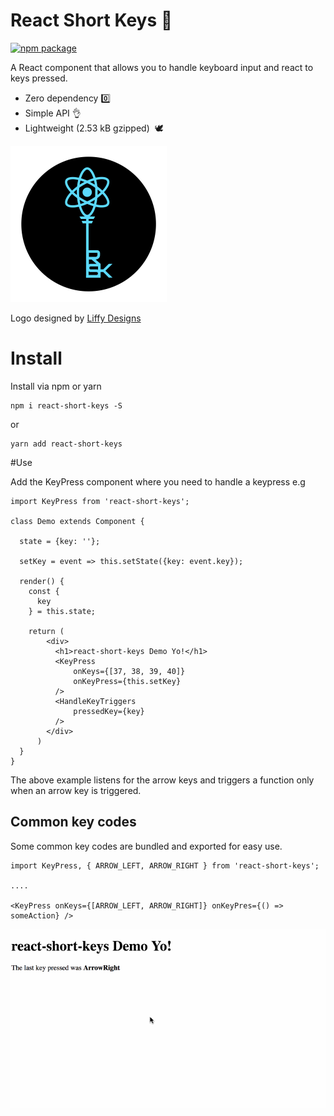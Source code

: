 # React Short Keys 🔑

[![npm package][npm-badge]][npm]

A React component that allows you to handle keyboard input and react to keys pressed.
- Zero dependency 0️⃣
- Simple API 👌
- Lightweight (2.53 kB gzipped)  :dove:

<img src="https://raw.githubusercontent.com/chrislaughlin/react-short-keys/master/public/reactsk.png" alt="React Short Keys Logo" height="250px"/>

Logo designed by [Liffy Designs](http://www.liffydesigns.co.uk/)

# Install

Install via npm or yarn

```
npm i react-short-keys -S
```
or

```
yarn add react-short-keys
```

#Use

Add the KeyPress component where you need to handle a keypress e.g

```
import KeyPress from 'react-short-keys';

class Demo extends Component {

  state = {key: ''};

  setKey = event => this.setState({key: event.key});

  render() {
    const {
      key
    } = this.state;

    return (
        <div>
          <h1>react-short-keys Demo Yo!</h1>
          <KeyPress
              onKeys={[37, 38, 39, 40]}
              onKeyPress={this.setKey}
          />
          <HandleKeyTriggers
              pressedKey={key}
          />
        </div>
      )
  }
}
```

The above example listens for the arrow keys and triggers a function only when an arrow key is triggered.

## Common key codes
Some common key codes are bundled and exported for easy use. 
```
import KeyPress, { ARROW_LEFT, ARROW_RIGHT } from 'react-short-keys';

....

<KeyPress onKeys={[ARROW_LEFT, ARROW_RIGHT]} onKeyPres={() => someAction} />
```

![alt text](keypress.gif)

[npm-badge]: https://img.shields.io/npm/v/npm-package.png?style=flat-square
[npm]: https://www.npmjs.org/package/react-short-keys

